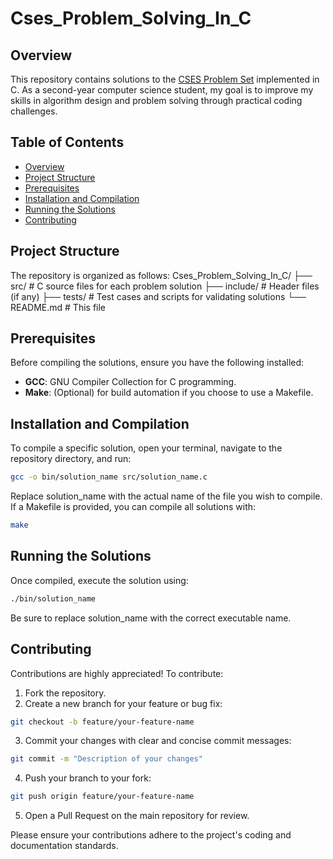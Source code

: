 # Cses_Problem_Solving_In_C
## Overview
This repository contains solutions to the [CSES Problem Set](https://cses.fi/problemset/) implemented in C. As a second-year computer science student, my goal is to improve my skills in algorithm design and problem solving through practical coding challenges.
## Table of Contents
- [Overview](#overview)
- [Project Structure](#project-structure)
- [Prerequisites](#prerequisites)
- [Installation and Compilation](#installation-and-compilation)
- [Running the Solutions](#running-the-solutions)
- [Contributing](#contributing)
## Project Structure
The repository is organized as follows:
Cses_Problem_Solving_In_C/
├── src/         # C source files for each problem solution
├── include/     # Header files (if any)
├── tests/       # Test cases and scripts for validating solutions
└── README.md    # This file
## Prerequisites
Before compiling the solutions, ensure you have the following installed:
- **GCC**: GNU Compiler Collection for C programming.
- **Make**: (Optional) for build automation if you choose to use a Makefile.
## Installation and Compilation
To compile a specific solution, open your terminal, navigate to the repository directory, and run:
```bash
gcc -o bin/solution_name src/solution_name.c
```
Replace solution_name with the actual name of the file you wish to compile. If a Makefile is provided, you can compile all solutions with:
```bash
make
```
## Running the Solutions
Once compiled, execute the solution using:
```bash
./bin/solution_name
```
Be sure to replace solution_name with the correct executable name.

## Contributing
Contributions are highly appreciated! To contribute:

1. Fork the repository.
2. Create a new branch for your feature or bug fix:
```bash
git checkout -b feature/your-feature-name
```
3. Commit your changes with clear and concise commit messages:
```bash
git commit -m "Description of your changes"
```
4. Push your branch to your fork:
```bash
git push origin feature/your-feature-name
```
5. Open a Pull Request on the main repository for review.

Please ensure your contributions adhere to the project's coding and documentation standards.
